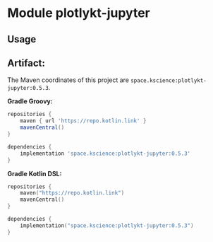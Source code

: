 # Module plotlykt-jupyter



## Usage

## Artifact:

The Maven coordinates of this project are `space.kscience:plotlykt-jupyter:0.5.3`.

**Gradle Groovy:**
```groovy
repositories {
    maven { url 'https://repo.kotlin.link' }
    mavenCentral()
}

dependencies {
    implementation 'space.kscience:plotlykt-jupyter:0.5.3'
}
```
**Gradle Kotlin DSL:**
```kotlin
repositories {
    maven("https://repo.kotlin.link")
    mavenCentral()
}

dependencies {
    implementation("space.kscience:plotlykt-jupyter:0.5.3")
}
```
